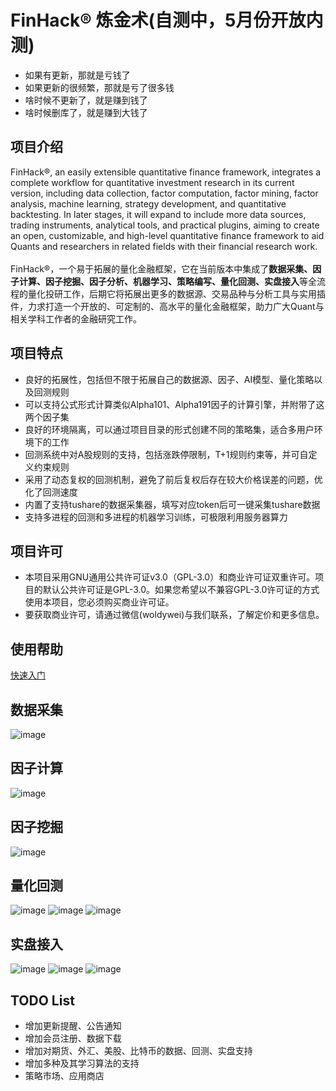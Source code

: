 # FinHack® 炼金术(自测中，5月份开放内测)
- 如果有更新，那就是亏钱了
- 如果更新的很频繁，那就是亏了很多钱
- 啥时候不更新了，就是赚到钱了
- 啥时候删库了，就是赚到大钱了
## 项目介绍
<div>FinHack®, an easily extensible quantitative finance framework, integrates a complete workflow for quantitative investment research in its current version, including data collection, factor computation, factor mining, factor analysis, machine learning, strategy development, and quantitative backtesting. In later stages, it will expand to include more data sources, trading instruments, analytical tools, and practical plugins, aiming to create an open, customizable, and high-level quantitative finance framework to aid Quants and researchers in related fields with their financial research work.</div>
<br/>
FinHack®，一个易于拓展的量化金融框架，它在当前版本中集成了<B>数据采集、因子计算、因子挖掘、因子分析、机器学习、策略编写、量化回测、实盘接入</B>等全流程的量化投研工作，后期它将拓展出更多的数据源、交易品种与分析工具与实用插件，力求打造一个开放的、可定制的、高水平的量化金融框架，助力广大Quant与相关学科工作者的金融研究工作。

## 项目特点
- 良好的拓展性，包括但不限于拓展自己的数据源、因子、AI模型、量化策略以及回测规则
- 可以支持公式形式计算类似Alpha101、Alpha191因子的计算引擎，并附带了这两个因子集
- 良好的环境隔离，可以通过项目目录的形式创建不同的策略集，适合多用户环境下的工作
- 回测系统中对A股规则的支持，包括涨跌停限制，T+1规则约束等，并可自定义约束规则
- 采用了动态复权的回测机制，避免了前后复权后存在较大价格误差的问题，优化了回测速度
- 内置了支持tushare的数据采集器，填写对应token后可一键采集tushare数据
- 支持多进程的回测和多进程的机器学习训练，可极限利用服务器算力

## 项目许可
- 本项目采用GNU通用公共许可证v3.0（GPL-3.0）和商业许可证双重许可。项目的默认公共许可证是GPL-3.0。如果您希望以不兼容GPL-3.0许可证的方式使用本项目，您必须购买商业许可证。
- 要获取商业许可，请通过微信(woldywei)与我们联系，了解定价和更多信息。

## 使用帮助
[快速入门](https://github.com/FinHackCN/finhack/wiki/1%E3%80%81%E5%BF%AB%E9%80%9F%E5%85%A5%E9%97%A8)
 
## 数据采集
![image](https://github.com/FinHackCN/finhack/assets/6196607/63870118-f7b0-473b-b8df-8bdbd748c018)

## 因子计算
![image](https://github.com/FinHackCN/finhack/assets/6196607/78786b5f-9520-4826-9fe1-9b1657c4d1cc)

## 因子挖掘
![image](https://github.com/FinHackCN/finhack/assets/6196607/4c99bfd8-2e90-4a2e-896c-0eb5b40146a9)

## 量化回测
![image](https://github.com/FinHackCN/finhack/assets/6196607/45210870-8167-425b-ba98-17d80d79ee7b)
![image](https://github.com/FinHackCN/finhack/assets/6196607/74e12eae-93fb-487c-a43f-92c79c8f75d6)
![image](https://github.com/FinHackCN/finhack/assets/6196607/19ce463e-9323-4f28-982b-17298c53e1d7)

## 实盘接入
![image](https://github.com/FinHackCN/finhack/assets/6196607/6bafbb9d-0798-4623-bddb-ae5d4f7e2fba)
![image](https://github.com/FinHackCN/finhack/assets/6196607/d84e4f1a-d950-49f6-afd9-c3632fe563d0)
![image](https://github.com/FinHackCN/finhack/assets/6196607/eacc7656-7161-4a81-8d1a-0a22cf85a76d)

## TODO List
- 增加更新提醒、公告通知
- 增加会员注册、数据下载
- 增加对期货、外汇、美股、比特币的数据、回测、实盘支持
- 增加多种及其学习算法的支持
- 策略市场、应用商店
